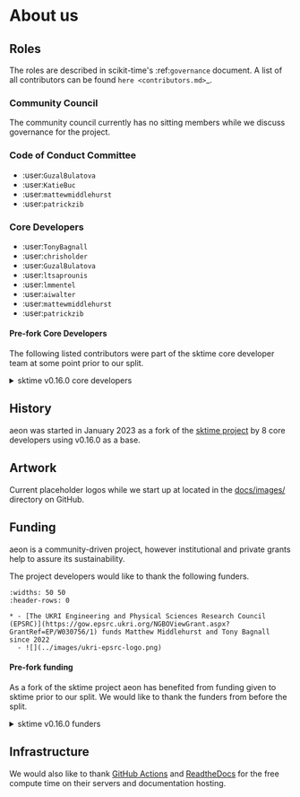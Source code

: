 # About us

## Roles

The roles are described in scikit-time's :ref:`governance` document.
A list of all contributors can be found `here <contributors.md>`_.

### Community Council

The community council currently has no sitting members while we discuss governance for the project.

### Code of Conduct Committee

- :user:`GuzalBulatova`
- :user:`KatieBuc`
- :user:`mattewmiddlehurst`
- :user:`patrickzib`

### Core Developers

- :user:`TonyBagnall`
- :user:`chrisholder`
- :user:`GuzalBulatova`
- :user:`ltsaprounis`
- :user:`lmmentel`
- :user:`aiwalter`
- :user:`mattewmiddlehurst`
- :user:`patrickzib`

#### Pre-fork Core Developers

The following listed contributors were part of the sktime core developer team at some point prior to our split.

<details><summary>sktime v0.16.0 core developers</summary>
<p>

- :user:`abostrom`
- :user:`ayushmaanseth`
- :user:`goastler`
- :user:`hyang1996`
- :user:`james-large`
- :user:`jasonlines`
- :user:`matteogales`
- :user:`prockenschaub`
- :user:`sajaysurya`
- :user:`fkiraly`
- :user:`mloning`
- :user:`miraep8`
- :user:`rnkuhns`
- :user:`achieveordie`
- :user:`khrapovs`
- :user:`SveaMeyer13`
- :user:`lovkush-a`
- :user:`freddyaboulton`
- :user:`danbartl`
- :user:`big-o`

</p>
</details>

## History

aeon was started in January 2023 as a fork of the [sktime project](https://pypi.org/project/sktime/) by 8 core developers using v0.16.0 as a base.

## Artwork

Current placeholder logos while we start up at located in the [docs/images/](https://github.com/aeon-toolkit/aeon/tree/main/docs/images/) directory on GitHub.

## Funding

aeon is a community-driven project, however institutional and private grants help to assure its sustainability.

The project developers would like to thank the following funders.

```{list-table}
:widths: 50 50
:header-rows: 0

* - [The UKRI Engineering and Physical Sciences Research Council (EPSRC)](https://gow.epsrc.ukri.org/NGBOViewGrant.aspx?GrantRef=EP/W030756/1) funds Matthew Middlehurst and Tony Bagnall since 2022
  - ![](../images/ukri-epsrc-logo.png)
```

#### Pre-fork funding

As a fork of the sktime project aeon has benefited from funding given to sktime prior to our split. We would like to thank the funders from before the split.

<details><summary>sktime v0.16.0 funders</summary>
<p>

##### Industry sponsorship

- Mercedes-Benz AG/Daimler AG donated 2500 EUR to support the maintenance and development of `sktime` in 2021, as part of their [FOSS program](https://opensource.mercedes-benz.com>).

##### Research grants

[The Alan Turing Institute](https://turing.ac.uk) funded three months of the initial development under the UKRI Strategic Priorities Fund (EPSRC grant no EP/T001569/1), particularly the [Tools, Practices and Systems](https://www.turing.ac.uk/events/tools-practices-and-systems-data-science-and-artificial-intelligence-scoping-workshop>) theme within that grant.

.. image:: ../images/the-alan-turing-institute.png
  :width: 32 %
  :target: https://turing.ac.uk/

Markus Löning’s contributions between 2019 and 2021 were supported by:

* the `UK Economic and Social Research Council (ESRC) <https://esrc.ukri.org>`_,
* the `Consumer Data Research Centre (CDRC) <https://www.cdrc.ac.uk>`_,
* the Enrichment Scheme at the `The Alan Turing Institute <https://turing.ac.uk>`_,
* the JROST Rapid Response Fund, a community effort of `Invest in Open Infrastructure <https://investinopen.org>`_.

.. image:: ../images/esrc-ukri.png
  :width: 32 %
  :target: https://esrc.ukri.org

.. image:: ../images/cdrc.jpg
  :width: 32 %
  :target: https://www.cdrc.ac.uk

##### Institutional sponsorship

The 2019 joint aeon MLJ development sprint was kindly hosted by `UCL <https://www.ucl.ac.uk>`_ and `The Alan Turing Institute <https://turing.ac.uk>`_. Some participants could attend thanks to the initial funding of the `The Alan Turing Institute <https://turing.ac.uk>`_.

##### Internships

`Google Summer of Code (GSoC) <https://summerofcode.withgoogle.com>`_, `Major League Hacking <https://mlh.io>`_ and `Outreachy <https://www.outreachy.org>`_ have all sponsored aeon internships.

The `Wellcome Trust <https://wellcome.org>`_ sponsored one aeon internship as part of Outreachy.

.. image:: ../images/gsoc.png
  :width: 32 %
  :target: https://summerofcode.withgoogle.com


```{list-table}
   :header-rows: 1

   * - Name
     - GitHub ID
     - Organization
     - Year
   * - Katie Buchhorn
     - :user:`KatieBuc`
     - Google Summer of Code
     - 2022
   * - Mirae Parker
     - :user:`miraep8`
     - Google Summer of Code
     - 2022
   * - Shivansh Subramanian
     - :user:`AurumnPegasus`
     - Google Summer of Code
     - 2022
   * - Guzal Bulatova
     - :user:`GuzalBulatova`
     - Outreachy
     - 2021
   * - Svea Marie Meyer
     - :user:`SveaMeyer13`
     - Google Summer of Code via `INCF <https://www.incf.org>`_
     - 2021
```

</p>
</details>


## Infrastructure

We would also like to thank [GitHub Actions](https://docs.github.com/en/free-pro-team@latest/actions>) and [ReadtheDocs](https://readthedocs.org) for the free compute time on their servers and documentation hosting.
